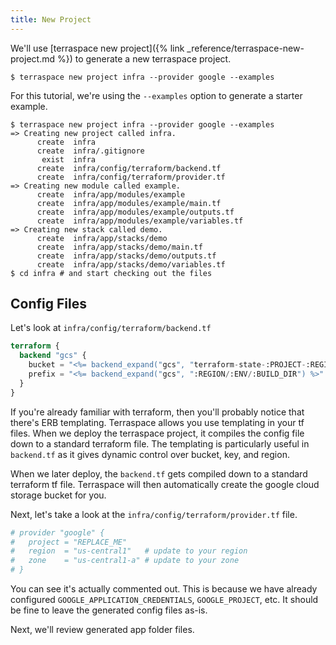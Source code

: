 ```yaml
---
title: New Project
---
```


We'll use [terraspace new project]({% link _reference/terraspace-new-project.md %}) to generate a new terraspace project.

    $ terraspace new project infra --provider google --examples

For this tutorial, we're using the `--examples` option to generate a starter example.

    $ terraspace new project infra --provider google --examples
    => Creating new project called infra.
          create  infra
          create  infra/.gitignore
           exist  infra
          create  infra/config/terraform/backend.tf
          create  infra/config/terraform/provider.tf
    => Creating new module called example.
          create  infra/app/modules/example
          create  infra/app/modules/example/main.tf
          create  infra/app/modules/example/outputs.tf
          create  infra/app/modules/example/variables.tf
    => Creating new stack called demo.
          create  infra/app/stacks/demo
          create  infra/app/stacks/demo/main.tf
          create  infra/app/stacks/demo/outputs.tf
          create  infra/app/stacks/demo/variables.tf
    $ cd infra # and start checking out the files

## Config Files

Let's look at `infra/config/terraform/backend.tf`

```terraform
terraform {
  backend "gcs" {
    bucket = "<%= backend_expand("gcs", "terraform-state-:PROJECT-:REGION-:ENV") %>" # expanded by terraspace IE: terraform-state-project-us-central1-dev
    prefix = "<%= backend_expand("gcs", ":REGION/:ENV/:BUILD_DIR") %>" # expanded by terraspace IE: us-central1/dev/modules/vm
  }
}
```

If you're already familiar with terraform, then you'll probably notice that there's ERB templating.  Terraspace allows you use templating in your tf files. When we deploy the terraspace project, it compiles the config file down to a standard terraform file. The templating is particularly useful in `backend.tf` as it gives dynamic control over bucket, key, and region.

When we later deploy, the `backend.tf` gets compiled down to a standard terraform tf file. Terraspace will then automatically create the google cloud storage bucket for you.

Next, let's take a look at the `infra/config/terraform/provider.tf` file.

```terraform
# provider "google" {
#   project = "REPLACE_ME"
#   region  = "us-central1"   # update to your region
#   zone    = "us-central1-a" # update to your zone
# }
```

You can see it's actually commented out. This is because we have already configured `GOOGLE_APPLICATION_CREDENTIALS`, `GOOGLE_PROJECT`, etc. It should be fine to leave the generated config files as-is.

Next, we'll review generated app folder files.
